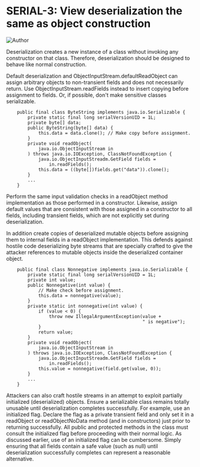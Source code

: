 # SERIAL-3: View deserialization the same as object construction
![Author](https://img.shields.io/badge/Author-Oracle-blue.svg)


Deserialization creates a new instance of a class without invoking any constructor on that class. Therefore, deserialization should be designed to behave like normal construction.

Default deserialization and ObjectInputStream.defaultReadObject can assign arbitrary objects to non-transient fields and does not necessarily return. Use ObjectInputStream.readFields instead to insert copying before assignment to fields. Or, if possible, don't make sensitive classes serializable.

        public final class ByteString implements java.io.Serializable {
            private static final long serialVersionUID = 1L;
            private byte[] data;
            public ByteString(byte[] data) {
                this.data = data.clone(); // Make copy before assignment.
            }
            private void readObject(
                java.io.ObjectInputStream in
            ) throws java.io.IOException, ClassNotFoundException {
                java.io.ObjectInputStreadm.GetField fields =
                    in.readFields();
                this.data = ((byte[])fields.get("data")).clone();
            }
            ...
        }

Perform the same input validation checks in a readObject method implementation as those performed in a constructor. Likewise, assign default values that are consistent with those assigned in a constructor to all fields, including transient fields, which are not explicitly set during deserialization.

In addition create copies of deserialized mutable objects before assigning them to internal fields in a readObject implementation. This defends against hostile code deserializing byte streams that are specially crafted to give the attacker references to mutable objects inside the deserialized container object.

        public final class Nonnegative implements java.io.Serializable {
            private static final long serialVersionUID = 1L;
            private int value;
            public Nonnegative(int value) {
                // Make check before assignment.
                this.data = nonnegative(value);
            }
            private static int nonnegative(int value) {
                if (value < 0) {
                    throw new IllegalArgumentException(value +
                                                       " is negative");
                }
                return value;
            }
            private void readObject(
                java.io.ObjectInputStream in
            ) throws java.io.IOException, ClassNotFoundException {
                java.io.ObjectInputStreadm.GetField fields =
                    in.readFields();
                this.value = nonnegative(field.get(value, 0));
            }
            ...
        }

Attackers can also craft hostile streams in an attempt to exploit partially initialized (deserialized) objects. Ensure a serializable class remains totally unusable until deserialization completes successfully. For example, use an initialized flag. Declare the flag as a private transient field and only set it in a readObject or readObjectNoData method (and in constructors) just prior to returning successfully. All public and protected methods in the class must consult the initialized flag before proceeding with their normal logic. As discussed earlier, use of an initialized flag can be cumbersome. Simply ensuring that all fields contain a safe value (such as null) until deserialization successfully completes can represent a reasonable alternative.
